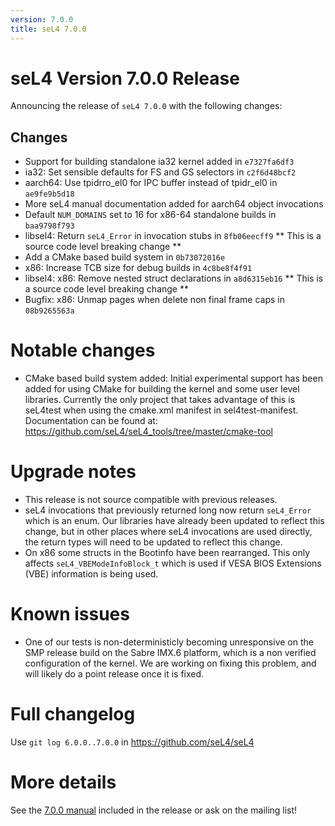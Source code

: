 ```yaml
---
version: 7.0.0
title: seL4 7.0.0
---
```


# seL4 Version 7.0.0 Release
 Announcing the release of `seL4 7.0.0` with the following changes:

## Changes


- Support for building standalone ia32 kernel added in `e7327fa6df3`
- ia32: Set sensible defaults for FS and GS selectors in
        `c2f6d48bcf2`
- aarch64: Use tpidrro_el0 for IPC buffer instead of tpidr_el0
        in `ae9fe9b5d18`
- More seL4 manual documentation added for aarch64 object
        invocations
- Default `NUM_DOMAINS` set to 16 for x86-64 standalone builds in
        `baa9798f793`
- libsel4: Return `seL4_Error` in invocation stubs in `8fb06eecff9`
        ** This is a source code level breaking change **
- Add a CMake based build system in `0b73072016e`
- x86: Increase TCB size for debug builds in `4c8be8f4f91`
- libsel4: x86: Remove nested struct declarations in `a8d6315eb16`
        ** This is a source code level breaking change **
- Bugfix: x86: Unmap pages when delete non final frame caps in
        `08b9265563a`

# Notable changes


- CMake based build system added: Initial experimental support has
        been added for using CMake for building the kernel and some user
        level libraries. Currently the only project that takes advantage
        of this is seL4test when using the cmake.xml manifest
        in sel4test-manifest. Documentation can be found at:
        <https://github.com/seL4/seL4_tools/tree/master/cmake-tool>

# Upgrade notes


- This release is not source compatible with previous releases.
- seL4 invocations that previously returned long now return
        `seL4_Error` which is an enum. Our libraries have already been
        updated to reflect this change, but in other places where seL4
        invocations are used directly, the return types will need to be
        updated to reflect this change.
- On x86 some structs in the Bootinfo have been rearranged. This
        only affects `seL4_VBEModeInfoBlock_t` which is used if VESA
        BIOS Extensions (VBE) information is being used.

# Known issues


- One of our tests is non-deterministicly becoming unresponsive on
        the SMP release build on the Sabre IMX.6 platform, which is a
        non verified configuration of the kernel. We are working on
        fixing this problem, and will likely do a point release once it
        is fixed.

# Full changelog
 Use `git log 6.0.0..7.0.0` in
<https://github.com/seL4/seL4>

# More details
 See the
[7.0.0 manual](http://sel4.systems/Info/Docs/seL4-manual-7.0.0.pdf) included in the release or ask on the mailing list!
